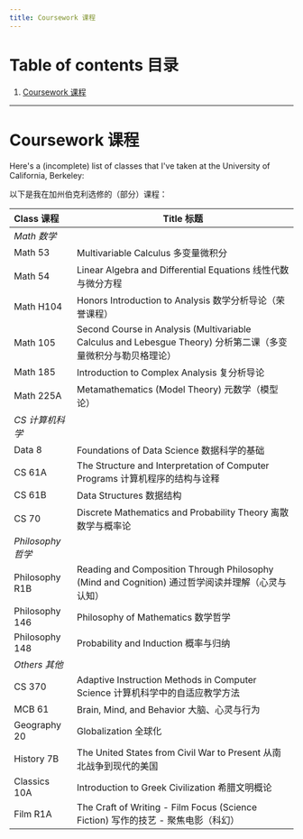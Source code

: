 ```yaml
---
title: Coursework 课程
---
```


# Table of contents 目录

1. [Coursework 课程](#coursework-课程)

***

# Coursework 课程

Here's a (incomplete) list of classes that I've taken at the University of California, Berkeley:

以下是我在加州伯克利选修的（部分）课程：

| Class 课程 | Title 标题 |
| :--- | --- |
| *Math 数学* | |
| Math 53 | Multivariable Calculus 多变量微积分 |
| Math 54 | Linear Algebra and Differential Equations 线性代数与微分方程 |
| Math H104 | Honors Introduction to Analysis 数学分析导论（荣誉课程） |
| Math 105 | Second Course in Analysis (Multivariable Calculus and Lebesgue Theory) 分析第二课（多变量微积分与勒贝格理论） |
| Math 185 | Introduction to Complex Analysis 复分析导论 |
| Math 225A | Metamathematics (Model Theory) 元数学（模型论） |
| *CS 计算机科学* | |
| Data 8 | Foundations of Data Science 数据科学的基础 |
| CS 61A | The Structure and Interpretation of Computer Programs 计算机程序的结构与诠释 |
| CS 61B | Data Structures 数据结构 |
| CS 70 | Discrete Mathematics and Probability Theory 离散数学与概率论 |
| *Philosophy 哲学* | |
| Philosophy R1B | Reading and Composition Through Philosophy (Mind and Cognition) 通过哲学阅读并理解（心灵与认知）|
| Philosophy 146 | Philosophy of Mathematics 数学哲学 |
| Philosophy 148 | Probability and Induction 概率与归纳 |
| *Others 其他* | |
| CS 370 | Adaptive Instruction Methods in Computer Science 计算机科学中的自适应教学方法 |
| MCB 61 | Brain, Mind, and Behavior 大脑、心灵与行为 |
| Geography 20 | Globalization 全球化 |
| History 7B | The United States from Civil War to Present 从南北战争到现代的美国 |
| Classics 10A | Introduction to Greek Civilization 希腊文明概论 |
| Film R1A | The Craft of Writing - Film Focus (Science Fiction) 写作的技艺 - 聚焦电影（科幻） |